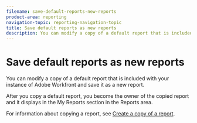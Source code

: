 ```yaml
---
filename: save-default-reports-new-reports
product-area: reporting
navigation-topic: reporting-navigation-topic
title: Save default reports as new reports
description: You can modify a copy of a default report that is included with your instance of Adobe Workfront and save it as a new report.
---
```


# Save default reports as new reports

You can modify a copy of a default report that is included with your instance of Adobe Workfront and save it as a new report.

After you copy a default report, you become the owner of the copied report and it displays in the My Reports section in the Reports area.

For information about copying a report, see [Create a copy of a report](../../../reports-and-dashboards/reports/creating-and-managing-reports/create-copy-report.md).
